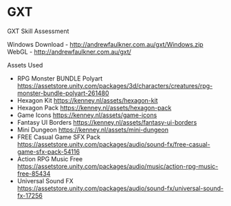 # GXT
 GXT Skill Assessment

Windows Download - http://andrewfaulkner.com.au/gxt/Windows.zip
WebGL - http://andrewfaulkner.com.au/gxt/

Assets Used
- RPG Monster BUNDLE Polyart https://assetstore.unity.com/packages/3d/characters/creatures/rpg-monster-bundle-polyart-261480
- Hexagon Kit https://kenney.nl/assets/hexagon-kit
- Hexagon Pack https://kenney.nl/assets/hexagon-pack
- Game Icons https://kenney.nl/assets/game-icons
- Fantasy UI Borders https://kenney.nl/assets/fantasy-ui-borders
- Mini Dungeon https://kenney.nl/assets/mini-dungeon
- FREE Casual Game SFX Pack https://assetstore.unity.com/packages/audio/sound-fx/free-casual-game-sfx-pack-54116
- Action RPG Music Free https://assetstore.unity.com/packages/audio/music/action-rpg-music-free-85434
- Universal Sound FX https://assetstore.unity.com/packages/audio/sound-fx/universal-sound-fx-17256
